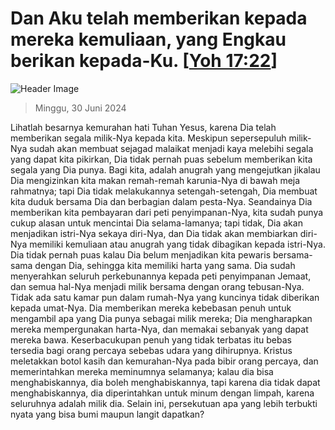 
# Dan Aku telah memberikan kepada mereka kemuliaan, yang Engkau berikan kepada-Ku. [[Yoh 17:22](http://alkitab.sabda.org/?Yoh%2017:22)]

![Header Image](https://alkitab.app/slice/sunrise.jpg)

> Minggu, 30 Juni 2024

Lihatlah besarnya kemurahan hati Tuhan Yesus, karena Dia telah memberikan segala milik-Nya kepada kita. Meskipun sepersepuluh milik-Nya sudah akan membuat sejagad malaikat menjadi kaya melebihi segala yang dapat kita pikirkan, Dia tidak pernah puas sebelum memberikan kita segala yang Dia punya. Bagi kita, adalah anugrah yang mengejutkan jikalau Dia mengizinkan kita makan remah-remah karunia-Nya di bawah meja rahmatnya; tapi Dia tidak melakukannya setengah-setengah, Dia membuat kita duduk bersama Dia dan berbagian dalam pesta-Nya. Seandainya Dia memberikan kita pembayaran dari peti penyimpanan-Nya, kita sudah punya cukup alasan untuk mencintai Dia selama-lamanya; tapi tidak, Dia akan menjadikan istri-Nya sekaya diri-Nya, dan Dia tidak akan membiarkan diri-Nya memiliki kemuliaan atau anugrah yang tidak dibagikan kepada istri-Nya. Dia tidak pernah puas kalau Dia belum menjadikan kita pewaris bersama-sama dengan Dia, sehingga kita memiliki harta yang sama. Dia sudah menyerahkan seluruh perkebunannya kepada peti penyimpanan Jemaat, dan semua hal-Nya menjadi milik bersama dengan orang tebusan-Nya. Tidak ada satu kamar pun dalam rumah-Nya yang kuncinya tidak diberikan kepada umat-Nya. Dia memberikan mereka kebebasan penuh untuk mengambil apa yang Dia punya sebagai milik mereka; Dia mengharapkan mereka mempergunakan harta-Nya, dan memakai sebanyak yang dapat mereka bawa. Keserbacukupan penuh yang tidak terbatas itu bebas tersedia bagi orang percaya sebebas udara yang dihirupnya. Kristus meletakkan botol kasih dan kemurahan-Nya pada bibir orang percaya, dan memerintahkan mereka meminumnya selamanya; kalau dia bisa menghabiskannya, dia boleh menghabiskannya, tapi karena dia tidak dapat menghabiskannya, dia diperintahkan untuk minum dengan limpah, karena seluruhnya adalah milik dia. Selain ini, persekutuan apa yang lebih terbukti nyata yang bisa bumi maupun langit dapatkan?
    